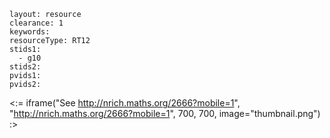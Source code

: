 ````
layout: resource
clearance: 1
keywords:
resourceType: RT12
stids1: 
  - g10
stids2:
pvids1:
pvids2:

````

<:= iframe("See http://nrich.maths.org/2666?mobile=1", "http://nrich.maths.org/2666?mobile=1", 700, 700, image="thumbnail.png") :>


